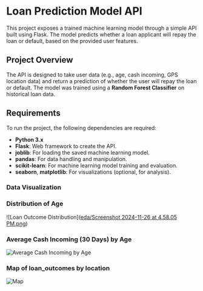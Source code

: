 # Loan Prediction Model API

This project exposes a trained machine learning model through a simple API built using Flask. The model predicts whether a loan applicant will repay the loan or default, based on the provided user features.

## Project Overview

The API is designed to take user data (e.g., age, cash incoming, GPS location data) and return a prediction of whether the user will repay the loan or default. The model was trained using a **Random Forest Classifier** on historical loan data.

## Requirements

To run the project, the following dependencies are required:

- **Python 3.x**
- **Flask**: Web framework to create the API.
- **joblib**: For loading the saved machine learning model.
- **pandas**: For data handling and manipulation.
- **scikit-learn**: For machine learning model training and evaluation.
- **seaborn**, **matplotlib**: For visualizations (optional, for analysis).



### Data Visualization

### Distribution of Age
![Loan Outcome Distribution]([eda/Screenshot 2024-11-26 at 4.58.05 PM.png](https://github.com/kanika2601/Loan_Outcome_Prediction/blob/52790690aadc64b2fd51cf69d9ba266b6ccc7057/eda/Screenshot%202024-11-26%20at%204.58.05%20PM.png))

### Average Cash Incoming (30 Days) by Age

![Average Cash Incoming by Age](images/avg_cash_incoming_age.png)


### Map of loan_outcomes by location 
![Map](images/avg_cash_incoming_age.png)






